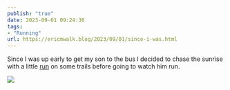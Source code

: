 ```yaml
---
publish: "true"
date: 2023-09-01 09:24:36
tags:
- "Running"
url: https://ericmwalk.blog/2023/09/01/since-i-was.html
---
```

Since I was up early to get my son to the bus I decided to chase the sunrise with a little [run](https://strava.com/activities/9761939253) on some trails before going to watch him run.

![](https://ericmwalk.blog/uploads/2023/39350499e3.jpg)